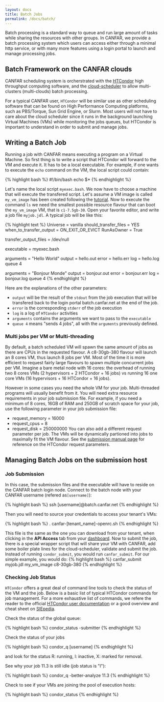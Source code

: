 ```yaml
---
layout: docs
title: Batch Jobs
permalink: /docs/batch/
---
```


Batch processing is a standard way to queue and run large amount of
tasks while sharing the resources with other groups. In CANFAR, we
provide a batch processing system which users can access either
through a minimal http service, or with many more features using a
login portal to launch and manage processing jobs.

## Batch Framework on the CANFAR clouds

CANFAR scheduling system is orcherstrated with the
[HTCondor](http://www.htcondor.org) high throughput computing
software, and the [cloud-scheduler](http://www.cloudscheduler.org) to
allow multi-clusters (multi-clouds) batch processing.

For a typical CANFAR user, `HTCondor` will be similar use as other
scheduling software that can be found on High Performance Computing
platforms, such as PBS/Torque, Sun Grid Engine, or Slurm.
Most users will not have to care about the cloud scheduler since it
runs in the background launching Virtual Machines (VMs) while
monitoring the jobs queues, but HTCondor is important to understand in
order to submit and manage jobs.

## Writing a Batch Job 

Running a job with CANFAR means executing a program on a Virtual
Machine. So first thing is to write a script that HTCondor will
forward to the VM and execute it. It has to be a local executable. For
example, if one wants to execute the `echo` command on the VM, the
local script could contain:

{% highlight bash %}
#!/bin/bash
echo $*
{% endhighlight %}

Let's name the local script `myexec.bash`. We now have to choose a
machine that will execute the transfered script. Let's assume a
VM image is called `my_vm_image` has been created following the
[tutorial]({{site.basepath}}/docs/tutorial). Now to execute the
command `ls` we need the smallest possible resource flavour that can
boot the `my_vm_image` VM, that is `c1-7.5gb-30`. Open your favorite
editor, and write a job file `myjob.jdl`. A typical job will be like
this:

{% highlight text %}
Universe   = vanilla
should_transfer_files = YES
when_to_transfer_output = ON_EXIT_OR_EVICT
RunAsOwner = True

transfer_output_files = /dev/null

executable = myexec.bash

arguments = "Hello World"
output     = hello.out
error      = hello.err
log        = hello.log
queue 4

arguments = "Bonjour Monde"
output     = bonjour.out
error      = bonjour.err
log        = bonjour.log
queue 4
{% endhighlight %}

Here are the explanations of the other parameters:
- `output` will be the result of the `stdout` from the job execution
  that will be transfered back to the login portal batch.canfar.net at
  the end of the job.
- `error` is the corresponding `stderr` of the job execution
- `log` is a log of `HTCondor` activities
- `arguments` contains the arguments we want to pass to the `executable`
- `queue 4` means "sends 4 jobs", all with the `arguments` previously defined.


### Multi jobs per VM or Multi-threading

By default, a batch scheduled VM will spawn the same amount of jobs as
there are CPUs in the requested flavour. A c8-30gb-380 flavour will
launch an 8 cores VM, thus launch 8 jobs per VM. Most of the time it
is more efficient to request fairly large flavours to spawn multiple
concurrent jobs per VM. Imagine a bare metal node with 16 cores: the
overhead of running two 8 cores VMs (2 hypervisors + 2 HTCondor + 16
jobs) vs running 16 one core VMs (16 hypervisors + 16 HTCondor + 16
jobs).

However in some cases you need the whole VM for your
job. Multi-threaded programs will usually benefit from it. You will
need extra resource requirements in your job submission file. For
example, if you need a minimum of 8 cores, 16GB of RAM and 250GB of
scratch space for your job, use the following parameter in your job
submission file: 
- request_memory = 16000 
- request_cpus = 8
- request_disk = 250000000
You can also add a different request parameter per job. The VMs will
be dynamically partioned into jobs to maximally fit the VM flavour.
See the [submission manual page](http://research.cs.wisc.edu/htcondor/manual/current/condor_submit.html)
for reference on the HTCondor request parameters. 

## Managing Batch Jobs on the submission host

### Job Submission
In this case, the submission files and the executable will have to
reside on the CANFAR batch login node. Connect to the batch node with
your CANFAR username (refered as`[username]`):

{% highlight bash %}
ssh [username]@batch.canfar.net
{% endhighlight %}

Then you will need to source your credentials to access your tenant's VMs:

{% highlight bash %}
. canfar-[tenant_name]-openrc.sh
{% endhighlight %}

This file is the same as the one you can download from your tenant,
when clicking in the **API Access** tab from your
[dashboard](https://west.cloud.computecanada.ca/dashboard/project/access_and_security/). 
Now to submit the job, there is a special wrapper script that will
share your VM with CANFAR, add some boiler plate lines for the
cloud-scheduler, validate and submit the job. Instead of running
`condor_submit`, you would run `canfar_submit`. For our simple
example, you would do:
{% highlight bash %}
canfar_submit myjob.jdl my_vm_image c8-30gb-380
{% endhighlight %}


### Checking Job Status
`HTCondor` offers a great deal of command line tools to check the
status of the VM and the job. Below is a basic list of typical
HTCondor commands for job management.
For a more exhaustive list of commands, we refere the reader to the official [HTCondor user documentation](http://research.cs.wisc.edu/htcondor/manual/v8.4/2_Users_Manual.html)
or a good overview and cheat sheet on [SIEpedia](http://www.iac.es/sieinvens/siepedia/pmwiki.php?n=HOWTOs.Condor).

Check the status of the global queue:

{% highlight bash %}
condor_status -submitter
{% endhighlight %}

Check the status of your jobs

{% highlight bash %}
condor_q [username]
{% endhighlight %}

and look for the status R: running, I: inactive, X: marked for removal.

See why your job 11.3 is still idle (job status is "I"):

{% highlight bash %}
condor_q -better-analyze 11.3 
{% endhighlight %}

Check to see if your VMs are joining the pool of execution hosts:

{% highlight bash %}
condor_status 
{% endhighlight %}

